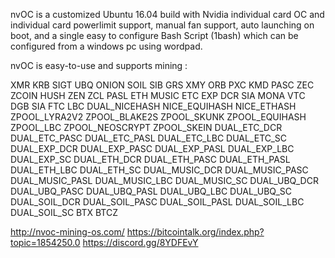 nvOC is a customized Ubuntu 16.04 build with Nvidia individual card OC and individual card powerlimit support, manual fan support, auto launching on boot, and a single easy to configure Bash Script (1bash) which can be configured from a windows pc using wordpad.

nvOC is easy-to-use and supports mining :

XMR KRB SIGT UBQ ONION	SOIL	SIB GRS XMY ORB PXC KMD PASC
ZEC ZCOIN HUSH ZEN ZCL	PASL ETH MUSIC ETC EXP DCR SIA
MONA VTC DGB SIA FTC LBC DUAL_NICEHASH	NICE_EQUIHASH NICE_ETHASH
ZPOOL_LYRA2V2	ZPOOL_BLAKE2S	ZPOOL_SKUNK	ZPOOL_EQUIHASH	ZPOOL_LBC	ZPOOL_NEOSCRYPT	ZPOOL_SKEIN DUAL_ETC_DCR DUAL_ETC_PASC DUAL_ETC_PASL DUAL_ETC_LBC DUAL_ETC_SC
DUAL_EXP_DCR DUAL_EXP_PASC DUAL_EXP_PASL DUAL_EXP_LBC DUAL_EXP_SC
DUAL_ETH_DCR DUAL_ETH_PASC DUAL_ETH_PASL DUAL_ETH_LBC DUAL_ETH_SC
DUAL_MUSIC_DCR DUAL_MUSIC_PASC DUAL_MUSIC_PASL DUAL_MUSIC_LBC DUAL_MUSIC_SC
DUAL_UBQ_DCR DUAL_UBQ_PASC DUAL_UBQ_PASL DUAL_UBQ_LBC DUAL_UBQ_SC
DUAL_SOIL_DCR DUAL_SOIL_PASC DUAL_SOIL_PASL DUAL_SOIL_LBC DUAL_SOIL_SC
BTX BTCZ

http://nvoc-mining-os.com/ https://bitcointalk.org/index.php?topic=1854250.0 https://discord.gg/8YDFEvY
